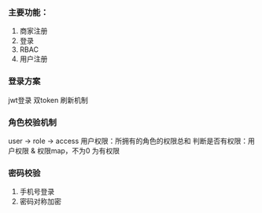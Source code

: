 ### 主要功能：
1. 商家注册
2. 登录
3. RBAC
4. 用户注册


### 登录方案
jwt登录
双token 刷新机制

### 角色校验机制
user -> role -> access
用户权限：所拥有的角色的权限总和
判断是否有权限：用户权限 & 权限map，不为0 为有权限


### 密码校验
1. 手机号登录
2. 密码对称加密

